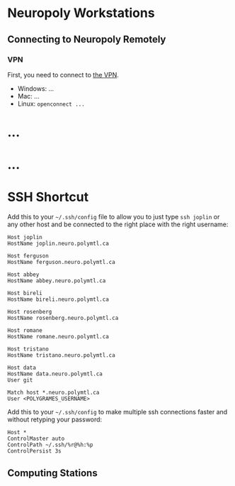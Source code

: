 # Neuropoly Workstations

<!-- TODO: port from https://www.neuro.polymtl.ca/internal_resources/list_of_computers -->

## Connecting to Neuropoly Remotely

### VPN

First, you need to connect to [the VPN](http://www.polymtl.ca/si/reseaux/acces-securise-rvp-ou-vpn).

* Windows: ...
* Mac: ...
* Linux: `openconnect ...`

# ...

# ...

# SSH Shortcut

Add this to your `~/.ssh/config` file to allow you to just type `ssh joplin` or any other host and be connected to the right place with the right username:

```
Host joplin
HostName joplin.neuro.polymtl.ca

Host ferguson
HostName ferguson.neuro.polymtl.ca

Host abbey
HostName abbey.neuro.polymtl.ca

Host bireli
HostName bireli.neuro.polymtl.ca

Host rosenberg
HostName rosenberg.neuro.polymtl.ca

Host romane
HostName romane.neuro.polymtl.ca

Host tristano
HostName tristano.neuro.polymtl.ca

Host data
HostName data.neuro.polymtl.ca
User git

Match host *.neuro.polymtl.ca
User <POLYGRAMES_USERNAME>
```

Add this to your `~/.ssh/config` to make multiple ssh connections faster and without retyping your password:

```
Host *
ControlMaster auto
ControlPath ~/.ssh/%r@%h:%p
ControlPersist 3s
```

## Computing Stations

